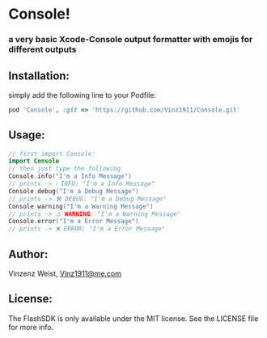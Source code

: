 #  Console!
### a very basic Xcode-Console output formatter with emojis for different outputs

## Installation:
simply add the following line to your Podfile:
```ruby
pod 'Console', :git => 'https://github.com/Vinz1911/Console.git'
```

## Usage:
```swift
// first import Console:
import Console
// then just type the following
Console.info("I'm a Info Message")
// prints -> ℹ️ INFO: "I'm a Info Message"
Console.debug("I'm a Debug Message")
// prints -> 🛠 DEBUG: "I'm a Debug Message"
Console.warning("I'm a Warning Message")
// prints -> ⚠️ WARNING: "I'm a Warning Message"
Console.error("I'm a Error Message")
// prints -> ❌ ERROR: "I'm a Error Message"
```

## Author:
Vinzenz Weist, Vinz1911@me.com

## License:
The FlashSDK is only available under the MIT license. See the LICENSE file for more info.
